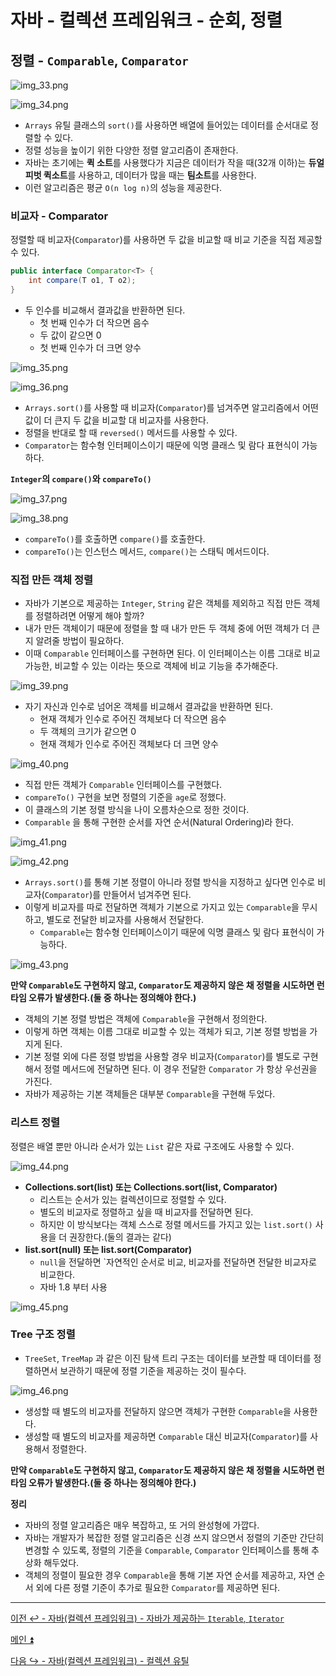 # 자바 - 컬렉션 프레임워크 - 순회, 정렬

## 정렬 - `Comparable`, `Comparator`

![img_33.png](image/img_33.png)

![img_34.png](image/img_34.png)

- `Arrays` 유틸 클래스의 `sort()`를 사용하면 배열에 들어있는 데이터를 순서대로 정렬할 수 있다.
- 정렬 성능을 높이기 위한 다양한 정렬 알고리즘이 존재한다.
- 자바는 초기에는 **퀵 소트**를 사용했다가 지금은 데이터가 작을 때(32개 이하)는 **듀얼 피벗 퀵소트**를 사용하고, 데이터가 많을 때는 **팀소트**를 사용한다.
- 이런 알고리즘은 평균 `O(n log n)`의 성능을 제공한다.

### 비교자 - Comparator

정렬할 때 비교자(`Comparator`)를 사용하면 두 값을 비교할 때 비교 기준을 직접 제공할 수 있다.

```java
public interface Comparator<T> {
    int compare(T o1, T o2); 
}
```
- 두 인수를 비교해서 결과값을 반환하면 된다.
  - 첫 번째 인수가 더 작으면 음수
  - 두 값이 같으면 0
  - 첫 번째 인수가 더 크면 양수

![img_35.png](image/img_35.png)

![img_36.png](image/img_36.png)

- `Arrays.sort()`를 사용할 때 비교자(`Comparator`)를 넘겨주면 알고리즘에서 어떤 값이 더 큰지 두 값을 비교할 대 비교자를 사용한다.
- 정렬을 반대로 할 때 `reversed()` 메서드를 사용할 수 있다.
- `Comparator`는 함수형 인터페이스이기 때문에 익명 클래스 및 람다 표현식이 가능하다.

**`Integer`의 `compare()`와 `compareTo()`**

![img_37.png](image/img_37.png)

![img_38.png](image/img_38.png)

- `compareTo()`를 호출하면 `compare()`를 호출한다.
- `compareTo()`는 인스턴스 메서드, `compare()`는 스태틱 메서드이다.

### 직접 만든 객체 정렬

- 자바가 기본으로 제공하는 `Integer`, `String` 같은 객체를 제외하고 직접 만든 객체를 정렬하려면 어떻게 해야 할까?
- 내가 만든 객체이기 때문에 정렬을 할 때 내가 만든 두 객체 중에 어떤 객체가 더 큰지 알려줄 방법이 필요하다.
- 이때 `Comparable` 인터페이스를 구현하면 된다. 이 인터페이스는 이름 그대로 비교 가능한, 비교할 수 있는 이라는 뜻으로 객체에 비교 기능을 추가해준다.

![img_39.png](image/img_39.png)

- 자기 자신과 인수로 넘어온 객체를 비교해서 결과값을 반환하면 된다.
  - 현재 객체가 인수로 주어진 객체보다 더 작으면 음수
  - 두 객체의 크기가 같으면 0
  - 현재 객체가 인수로 주어진 객체보다 더 크면 양수

![img_40.png](image/img_40.png)

- 직접 만든 객체가 `Comparable` 인터페이스를 구현했다.
- `compareTo()` 구현을 보면 정렬의 기준을 `age`로 정했다.
- 이 클래스의 기본 정렬 방식을 나이 오름차순으로 정한 것이다.
- `Comparable` 을 통해 구현한 순서를 자연 순서(Natural Ordering)라 한다.

![img_41.png](image/img_41.png)

![img_42.png](image/img_42.png)

- `Arrays.sort()`를 통해 기본 정렬이 아니라 정렬 방식을 지정하고 싶다면 인수로 비교자(`Comparator`)를 만들어서 넘겨주면 된다.
- 이렇게 비교자를 따로 전달하면 객체가 기본으로 가지고 있는 `Comparable`을 무시하고, 별도로 전달한 비교자를 사용해서 전달한다.
  - `Comparable`는 함수형 인터페이스이기 때문에 익명 클래스 및 람다 표현식이 가능하다.

![img_43.png](image/img_43.png)

**만약 `Comparable`도 구현하지 않고, `Comparator`도 제공하지 않은 채 정렬을 시도하면 런타임 오류가 발생한다.(둘 중 하나는 정의해야 한다.)**

- 객체의 기본 정렬 방법은 객체에 `Comparable`을 구현해서 정의한다.
- 이렇게 하면 객체는 이름 그대로 비교할 수 있는 객체가 되고, 기본 정렬 방법을 가지게 된다.
- 기본 정렬 외에 다른 정렬 방법을 사용할 경우 비교자(`Comparator`)를 별도로 구현해서 정렬 메서드에 전달하면 된다. 이 경우 전달한 `Comparator` 가 항상 우선권을 가진다.
- 자바가 제공하는 기본 객체들은 대부분 `Comparable`을 구현해 두었다.

### 리스트 정렬

정렬은 배열 뿐만 아니라 순서가 있는 `List` 같은 자료 구조에도 사용할 수 있다.

![img_44.png](image/img_44.png)

- **Collections.sort(list) 또는 Collections.sort(list, Comparator)**
  - 리스트는 순서가 있는 컬렉션이므로 정렬할 수 있다.
  - 별도의 비교자로 정렬하고 싶을 때 비교자를 전달하면 된다.
  - 하지만 이 방식보다는 객체 스스로 정렬 메서드를 가지고 있는 `list.sort()` 사용을 더 권장한다.(둘의 결과는 같다)
- **list.sort(null) 또는 list.sort(Comparator)**
  - `null`을 전달하면 `자연적인 순서로 비교, 비교자를 전달하면 전달한 비교자로 비교한다.
  - 자바 1.8 부터 사용

![img_45.png](image/img_45.png)

### Tree 구조 정렬

- `TreeSet`, `TreeMap` 과 같은 이진 탐색 트리 구조는 데이터를 보관할 때 데이터를 정렬하면서 보관하기 때문에 정렬 기준을 제공하는 것이 필수다.

![img_46.png](image/img_46.png)

- 생성할 때 별도의 비교자를 전달하지 않으면 객체가 구현한 `Comparable`을 사용한다.
- 생성할 때 별도의 비교자를 제공하면 `Comparable` 대신 비교자(`Comparator`)를 사용해서 정렬한다.

**만약 `Comparable`도 구현하지 않고, `Comparator`도 제공하지 않은 채 정렬을 시도하면 런타임 오류가 발생한다.(둘 중 하나는 정의해야 한다.)**

**정리**
- 자바의 정렬 알고리즘은 매우 복잡하고, 또 거의 완성형에 가깝다.
- 자바는 개발자가 복잡한 정렬 알고리즘은 신경 쓰지 않으면서 정렬의 기준만 간단히 변경할 수 있도록, 정렬의 기준을 `Comparable`, `Comparator` 인터페이스를 통해 추상화 해두었다.
- 객체의 정렬이 필요한 경우 `Comparable`을 통해 기본 자연 순서를 제공하고, 자연 순서 외에 다른 정렬 기준이 추가로 필요한 `Comparator`를 제공하면 된다.



---

[이전 ↩️ - 자바(컬렉션 프레임워크) - 자바가 제공하는 `Iterable`, `Iterator`]()

[메인 ⏫](https://github.com/genesis12345678/TIL/blob/main/Java/mid_2/Main.md)

[다음 ↪️ - 자바(컬렉션 프레임워크) - 컬렉션 유틸]()